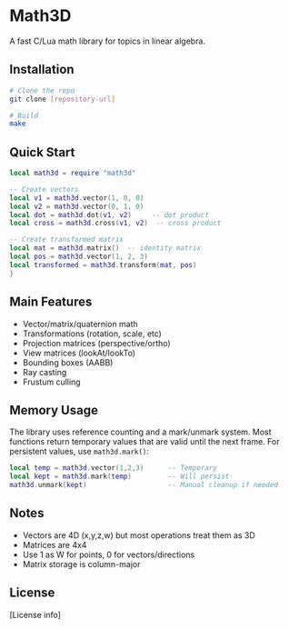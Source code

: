 # Math3D

A fast C/Lua math library for topics in linear algebra.

## Installation

```bash
# Clone the repo
git clone [repository-url]

# Build
make
```

## Quick Start

```lua
local math3d = require "math3d"

-- Create vectors
local v1 = math3d.vector(1, 0, 0)
local v2 = math3d.vector(0, 1, 0)
local dot = math3d.dot(v1, v2)     -- dot product
local cross = math3d.cross(v1, v2)  -- cross product

-- Create transformed matrix
local mat = math3d.matrix()  -- identity matrix
local pos = math3d.vector(1, 2, 3)
local transformed = math3d.transform(mat, pos)
}
```

## Main Features

- Vector/matrix/quaternion math
- Transformations (rotation, scale, etc)
- Projection matrices (perspective/ortho)
- View matrices (lookAt/lookTo)
- Bounding boxes (AABB)
- Ray casting
- Frustum culling



## Memory Usage

The library uses reference counting and a mark/unmark system. Most functions return temporary values that are valid until the next frame. For persistent values, use `math3d.mark()`:

```lua
local temp = math3d.vector(1,2,3)      -- Temporary
local kept = math3d.mark(temp)         -- Will persist
math3d.unmark(kept)                    -- Manual cleanup if needed
```

## Notes

- Vectors are 4D (x,y,z,w) but most operations treat them as 3D
- Matrices are 4x4
- Use 1 as W for points, 0 for vectors/directions
- Matrix storage is column-major

## License

[License info]
